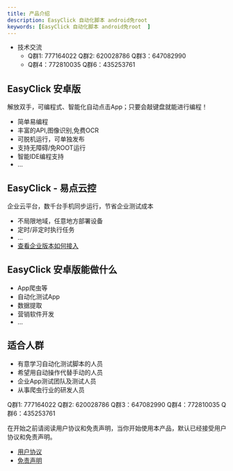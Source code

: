 ```yaml
---
title: 产品介绍
description: EasyClick 自动化脚本 android免root 
keywords: [EasyClick 自动化脚本 android免root  ]
---
```


- 技术交流  
    - Q群1: 777164022 Q群2: 620028786 Q群3：647082990   
    - Q群4：772810035 Q群6：435253761 
    
## EasyClick 安卓版

解放双手，可编程式、智能化自动点击App；只要会敲键盘就能进行编程！
* 简单易编程
* 丰富的API,图像识别,免费OCR
* 可脱机运行，可单独发布
* 支持无障碍/免ROOT运行
* 智能IDE编程支持
* ...

## EasyClick - 易点云控
企业云平台，数千台手机同步运行，节省企业测试成本
* 不局限地域，任意地方部署设备
* 定时/非定时执行任务
* ...
* [查看企业版本如何接入](zh-cn/ecloud2/intro)

## EasyClick 安卓版能做什么
* App爬虫等
* 自动化测试App
* 数据提取
* 营销软件开发
* ...

## 适合人群
* 有意学习自动化测试脚本的人员
* 希望用自动操作代替手动的人员
* 企业App测试团队及测试人员
* 从事爬虫行业的研发人员

 Q群1: 777164022   Q群2: 620028786 Q群3：647082990 Q群4：772810035 Q群6：435253761

在开始之前请阅读用户协议和免责声明，当你开始使用本产品，默认已经接受用户协议和免责声明。
* [用户协议](/zh-cn/agreement.md)
* [免责声明](/zh-cn/declare.md)

